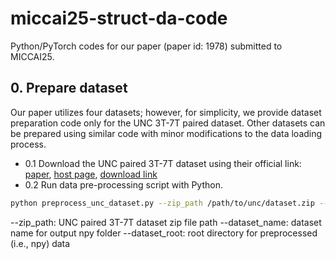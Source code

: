# miccai25-struct-da-code

Python/PyTorch codes for our paper (paper id: 1978) submitted to MICCAI25.

## 0. Prepare dataset

Our paper utilizes four datasets; however, for simplicity, we provide dataset preparation code only for the UNC 3T-7T paired dataset. Other datasets can be prepared using similar code with minor modifications to the data loading process.

- 0.1 Download the UNC paired 3T-7T dataset using their official link: [paper](https://www.nature.com/articles/s41597-025-04586-9), [host page](https://springernature.figshare.com/articles/dataset/UNC_Paired_3T-7T_Dataset/23706033), [download link](https://springernature.figshare.com/ndownloader/files/41605158)
- 0.2 Run data pre-processing script with Python.

```bash
python preprocess_unc_dataset.py --zip_path /path/to/unc/dataset.zip --dataset_name unc --dataset_root ./dataset
```

--zip_path: UNC paired 3T-7T dataset zip file path
--dataset_name: dataset name for output npy folder
--dataset_root: root directory for preprocessed (i.e., npy) data
